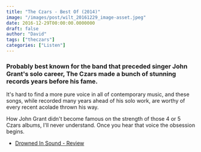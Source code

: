 ```yaml
---
title: "The Czars - Best Of (2014)"
image: "/images/post/wilt_20161229_image-asset.jpeg"
date: 2016-12-29T00:00:00.0000000
draft: false
author: "David"
tags: ["theczars"]
categories: ["Listen"]
---
```

### Probably best known for the band that preceded singer John Grant's solo career, The Czars made a bunch of stunning records years before his fame.

 It's hard to find a more pure voice in all of contemporary music, and these songs, while recorded many years ahead of his solo work, are worthy of every recent acolade thrown his way.

 How John Grant didn't become famous on the strength of those 4 or 5 Czars albums, I'll never understand. Once you hear that voice the obsession begins.

-  [Drowned In Sound - Review](http://drownedinsound.com/releases/18548/reviews/4148510)